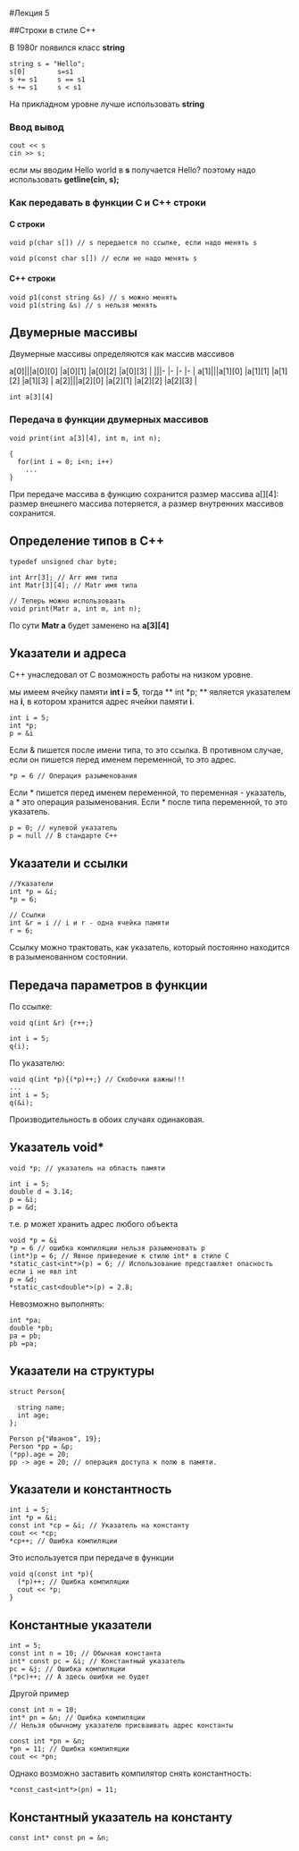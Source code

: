 #Лекция 5 

##Строки в стиле C++

В 1980г появился класс **string**

	string s = "Hello";
	s[0]		s=s1
	s += s1		s == s1
	s += s1		s < s1

На прикладном уровне лучше использовать **string**

### Ввод вывод

	cout << s
	cin >> s;
если мы вводим Hello world в **s** получается Hello? поэтому надо использовать **getline(cin, s);**

### Как передавать в функции C и C++ строки

#### С строки
	void p(char s[]) // s передается по ссылке, если надо менять s

	void p(const char s[]) // если не надо менять s


#### С++ строки

	void p1(const string &s) // s можно менять
	void p1(string &s) // s нельзя менять


## Двумерные массивы

Двумерные массивы определяются как массив массивов

a[0]|||a[0][0] |a[0][1] |a[0][2] |a[0][3] |
    |||-       |-       |-       |-       |
a[1]|||a[1][0] |a[1][1] |a[1][2] |a[1][3] |
a[2]|||a[2][0] |a[2][1] |a[2][2] |a[2][3] |

	int a[3][4]

### Передача в функции двумерных массивов

	void print(int a[3][4], int m, int n);

	{
	  for(int i = 0; i<n; i++)	    
		...
	}

При передаче массива в функцию сохранится размер массива a[][4]: размер внешнего массива потеряется, а размер внутренних массивов сохранится.


## Определение типов в C++

	typedef unsigned char byte;

	int Arr[3]; // Arr имя типа
	int Matr[3][4]; // Matr имя типа

	// Теперь можно использоваать
	void print(Matr a, int m, int n);

По сути **Matr a** будет заменено на **a[3][4]**

## Указатели и адреса

C++ унаследовал от C возможность работы на низком уровне.

мы имеем ячейку памяти **int i = 5**, тогда ** int *p; ** является указателем на **i**, в котором хранится адрес ячейки памяти **i**.

	int i = 5;
	int *p;
	p = &i

Если & пишется после имени типа, то это ссылка.
В противном случае, если он пишется перед именем переменной, то это адрес.

	*p = 6 // Операция разыменования

Если * пишется перед именем переменной, то переменная - указатель, а * это операция разыменования. Если * после типа переменной, то это указатель.

	p = 0; // нулевой указатель
	p = null // В стандарте C++


## Указатели и ссылки
	
	//Указатели
	int *p = &i;
	*p = 6;	
	
	// Ссылки
	int &r = i // i и r - одна ячейка памяти
	r = 6;

Ссылку можно трактовать, как указатель, который постоянно находится в разыменованном состоянии.
 

## Передача параметров в функции

По ссылке:

	void q(int &r) {r++;}
	
	int i = 5;
	q(i);

По указателю:

	void q(int *p){(*p)++;} // Скобочки важны!!!
	...
	int i = 5;
	q(&i);

Производительность в обоих случаях одинаковая.


## Указатель void*

	void *p; // указатель на область памяти

	int i = 5;
	double d = 3.14;
	p = &i;
	p = &d;

т.е. p может хранить адрес любого объекта

	void *p = &i
	*p = 6 // ошибка компиляции нельзя разыменовать p
	(int*)p = 6; // Явное приведение к стилю int* в стиле C
	*static_cast<int*>(p) = 6; // Использование представляет опасность если i не явл int
	p = &d;
	*static_cast<double*>(p) = 2.8;
	
Невозможно выполнять:

	int *pa;
	double *pb;
	pa = pb;
	pb =pa;

## Указатели на структуры

	struct Person{

	  string name;
	  int age;
	};
	
	Person p{"Иванов", 19};
	Person *pp = &p;
	(*pp).age = 20;
	pp -> age = 20; // операция доступа к полю в памяти.

## Указатели и константность

	int i = 5;
	int *p = &i;
	const int *cp = &i; // Указатель на константу
	cout << *cp;
	*cp++; // Ошибка компиляции

Это используется при передаче в функции

	void q(const int *p){
	  (*p)++; // Ошибка компиляции
	  cout << *p;
	}

## Константные указатели

	int = 5;
	const int n = 10; // Обычная константа
	int* const pc = &i; // Константный указатель
	pc = &j; // Ошибка компиляции
	(*pc)++; // А здесь ошибки не будет


Другой пример

	const int n = 10;
	int* pn = &n; // Ошибка компиляции
	// Нельзя обычному указателю присваивать адрес константы
	
	const int *pn = &n;
	*pn = 11; // Ошибка компиляции
	cout << *pn;

Однако возможно заставить компилятор снять константность:

	*const_cast<int*>(pn) = 11;

## Константный указатель на константу

	const int* const pn = &n;
